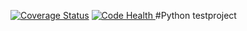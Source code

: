 <a href='https://coveralls.io/r/seppaleinen/python?branch=master'><img src='https://coveralls.io/repos/seppaleinen/python/badge.svg?branch=master' alt='Coverage Status' /></a>
<a href="https://landscape.io/github/seppaleinen/python/master">
  <img alt="Code Health" src="https://landscape.io/github/seppaleinen/python/master/landscape.svg?style=flat"/>
</a>
#Python testproject